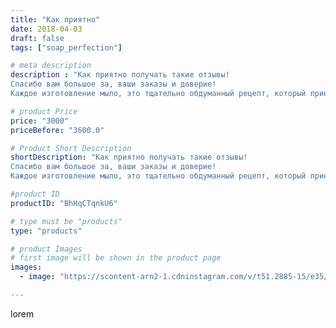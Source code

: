 ```yaml
---
title: "Как приятно"
date: 2018-04-03
draft: false
tags: ["soap_perfection"]

# meta description
description : "Как приятно получать такие отзывы!
Спасибо вам большое за, ваши заказы и доверие!
Каждое изготовление мыло, это тщательно обдуманный рецепт, который принесёт бо"

# product Price
price: "3000"
priceBefore: "3600.0"

# Product Short Description
shortDescription: "Как приятно получать такие отзывы!
Спасибо вам большое за, ваши заказы и доверие!
Каждое изготовление мыло, это тщательно обдуманный рецепт, который принесёт большую пользу коже и поднимет настроение💙💚💛"

#product ID
productID: "BhHqCTqnkU6"

# type must be "products"
type: "products"

# product Images
# first image will be shown in the product page
images:
  - image: "https://scontent-arn2-1.cdninstagram.com/v/t51.2885-15/e35/29740202_348055875700050_6879962082574336000_n.jpg?se=7&tp=1&_nc_ht=scontent-arn2-1.cdninstagram.com&_nc_cat=106&_nc_ohc=ETJXDfbj4YoAX-V1-00&ccb=7-4&oh=9f8a57e045954188dccc30882ce0649a&oe=6083C223&ig_cache_key=MTc0OTU1MTg1Njc2NTI1NzAxOA%3D%3D.2-ccb7-4"

---
```

lorem
